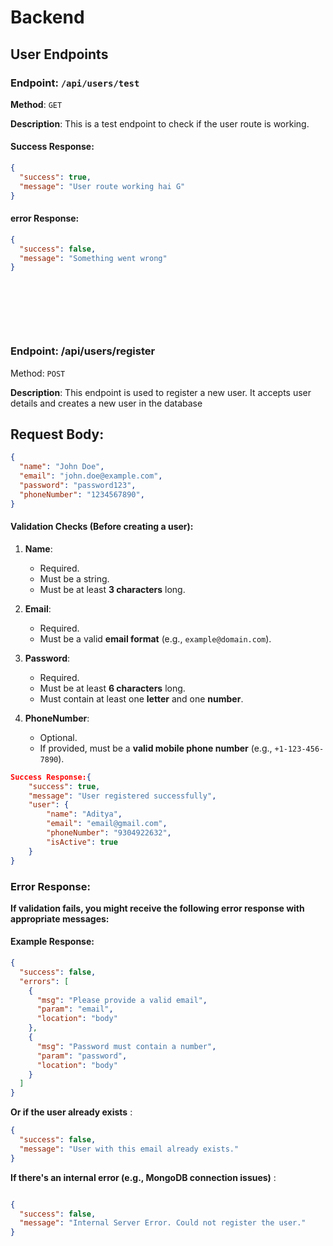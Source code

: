 # Backend

## User Endpoints

### Endpoint: `/api/users/test`

**Method**: `GET`

**Description**: This is a test endpoint to check if the user route is working.

#### Success Response:

```json
{
  "success": true,
  "message": "User route working hai G"
}
```

#### error Response:

```json
{
  "success": false,
  "message": "Something went wrong"
}
```
&nbsp;



&nbsp;


&nbsp;


### Endpoint: /api/users/register

Method: `POST`

**Description**: This endpoint is used to register a new user. It accepts user details and creates a new user in the database

## Request Body:
```json 
{
  "name": "John Doe",
  "email": "john.doe@example.com",
  "password": "password123",
  "phoneNumber": "1234567890",
}
```

#### Validation Checks (Before creating a user):

1. **Name**: 
   - Required.
   - Must be a string.
   - Must be at least **3 characters** long.

2. **Email**: 
   - Required.
   - Must be a valid **email format** (e.g., `example@domain.com`).

3. **Password**: 
   - Required.
   - Must be at least **6 characters** long.
   - Must contain at least one **letter** and one **number**.

4. **PhoneNumber**: 
   - Optional.
   - If provided, must be a **valid mobile phone number** (e.g., `+1-123-456-7890`).




```json
Success Response:{
    "success": true,
    "message": "User registered successfully",
    "user": {
        "name": "Aditya",
        "email": "email@gmail.com",
        "phoneNumber": "9304922632",
        "isActive": true
    }
}
```

### Error Response:

**If validation fails, you might receive the following error response with appropriate messages:**

#### Example Response:

```json
{
  "success": false,
  "errors": [
    {
      "msg": "Please provide a valid email",
      "param": "email",
      "location": "body"
    },
    {
      "msg": "Password must contain a number",
      "param": "password",
      "location": "body"
    }
  ]
}
```


**Or if the user already exists** :

```json
{
  "success": false,
  "message": "User with this email already exists."
}
```


**If there's an internal error (e.g., MongoDB connection issues)** :
```json

{
  "success": false,
  "message": "Internal Server Error. Could not register the user."
}
```





